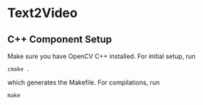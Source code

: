 # Text2Video

## C++ Component Setup
Make sure you have OpenCV C++ installed. For initial setup, run

```
cmake .
```

which generates the Makefile. For compilations, run
```
make
```

